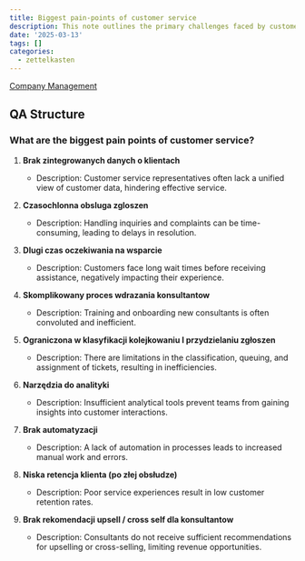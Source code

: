 ```yaml
---
title: Biggest pain-points of customer service
description: This note outlines the primary challenges faced by customer service teams
date: '2025-03-13'
tags: []
categories:
  - zettelkasten
---
```

[Company Management](Company%20Management.md)

## QA Structure

### What are the biggest pain points of customer service?

1. **Brak zintegrowanych danych o klientach**  
   - Description: Customer service representatives often lack a unified view of customer data, hindering effective service.

2. **Czasochlonna obsluga zgloszen**  
   - Description: Handling inquiries and complaints can be time-consuming, leading to delays in resolution.

3. **Dlugi czas oczekiwania na wsparcie**  
   - Description: Customers face long wait times before receiving assistance, negatively impacting their experience.

4. **Skomplikowany proces wdrazania konsultantow**  
   - Description: Training and onboarding new consultants is often convoluted and inefficient.

5. **Ograniczona w klasyfikacji kolejkowaniu I przydzielaniu zgłoszen**  
   - Description: There are limitations in the classification, queuing, and assignment of tickets, resulting in inefficiencies.

6. **Narzędzia do analityki**  
   - Description: Insufficient analytical tools prevent teams from gaining insights into customer interactions.

7. **Brak automatyzacji**  
   - Description: A lack of automation in processes leads to increased manual work and errors.

8. **Niska retencja klienta (po złej obsłudze)**  
   - Description: Poor service experiences result in low customer retention rates.

9. **Brak rekomendacji upsell / cross self dla konsultantow**  
   - Description: Consultants do not receive sufficient recommendations for upselling or cross-selling, limiting revenue opportunities.
